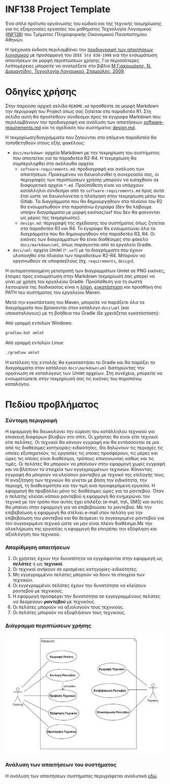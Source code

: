 # INF138 Project Template

Ένα απλό πρότυπο οργάνωσης του κώδικα και της τεχνικής τεκμηρίωσης για τις εξαμηνιαίες εργασίες του μαθήματος Τεχνολογία Λογισμικού ([INF138](https://eclass.aueb.gr/courses/INF138/)) του Τμήματος Πληροφορικής Οικονομικού Πανεπιστημίου Αθηνών.

Η τρέχουσα έκδοση περιλαμβάνει την [προδιαγραφή των απαιτήσεων λογισμικού](docs/markdown/software-requirements.md) με προσαρμογή του `IEEE Std 830-1998` για την ενσωμάτωση απαιτήσεων σε μορφή περιπτώσεων χρήσης. Για περισσότερες λεπτομέρειες μπορείτε να ανατρέξετε στο βιβλίο [Μ Γιακουμάκης, Ν. Διαμαντίδης, Τεχνολογία Λογισμικού, Σταμούλης, 2009](https://www.softeng.gr).

# Οδηγίες χρήσης

Στην παρούσα αρχική σελίδα `README.md` προσθέστε σε μορφή Markdown την περιγραφή του Project όπως σας ζητείται στο παραδοτέο R1. Στη σελίδα αυτή θα προστεθούν σύνδεσμοι προς τα έγγραφα Markdown που περιλαμβάνουν την προδιαγραφή και ανάλυση των απαιτήσεων [software-requirements.md](docs/markdown/software-requirements.md) και τη σχεδίαση του συστήματος [design.md](docs/markdown/design.md).

Η τεκμηρίωση/διαγράμματα που ζητούνται στα επόμενα παραδοτέα θα τοποθετηθούν στους εξής φακέλους:
* `docs/markdown`: αρχεία Markdown με την τεκμηρίωση του συστήματος που απαιτείται για τα παραδοτέα R2-R4. H τεκμηρίωση θα συμπεριληφθεί στα ακόλουθα αρχεία:
     *  `software-requirements.md`: προδιαγραφή και ανάλυση των απαιτήσεων. Προκειμένου να διευκολυνθεί η συνεργασία σας, οι περιγραφές των περιπτώσεων χρήσης μπορούν να εισαχθούν σε διαφορετικά αρχεία `*.md`. Προϋπόθεση είναι να υπάρχουν κατάλληλοι σύνδεσμοι από το `software-requirements.md` προς αυτά έτσι ώστε να διευκολύνεται η πλοήγηση στην τεκμηρίωση μέσω του Gitlab. Τα διαγράμματα που θα δημιουργηθούν στα πλαίσια του R2 θα ενσωματωθούν στα παραπάνω έγγραφα (δεν θα λάβουμε υπόψιν διαγράμματα με μορφή εικόνας/uxf που δεν θα φαίνονται ως μέρος της τεκμηρίωσης).
     *  `design.md`: περιγραφή της σχεδίασης του συστήματος όπως ζητείται στα παραδοτέα R3 και R4. To έγγραφο θα ενσωματώνει όλα τα διαγράμματα που θα δημιουργηθούν στα παραδοτέα R3, R4. Οι εικόνες των διαγραμμάτων θα είναι διαθέσιμες στο φάκελο `docs/markdown/uml`, όπως παράγονται από το εργαλείο Gradle.
* `docs/uml`: αρχεία Umlet (`*.uxf`) με τα διαγράμματα που έχουν υλοποιηθεί στα πλαίσια των παραδοτέων R2-R4. Μπορούν να οργανωθούν σε υποφακέλους (πχ. `requirements`, `design`).

Η αυτοματοποιημένη μετατροπή των διαγραμμάτων Umlet σε PNG εικόνες, έτοιμες προς ενσωμάτωση στην Markdown τεκμηρίωσή σας μπορεί να γίνει με χρήση του εργαλείου Gradle. Προϋπόθεση για τη σωστή λειτουργία της διαδικασίας είναι η [λήψη](https://maven.apache.org/download.cgi), [εγκατάσταση](https://maven.apache.org/install.html) και προσθήκη στο PATH του συστήματος του εργαλείου Maven.

Μετά την εγκατάσταση του Maven, μπορείτε να παράξετε όλα τα διαγράμματα που βρίσκονται στον κατάλογο `docs\uml` (και υποκαταλόγους) με τη βοήθεια του Gradle (δε χρειάζεται εγκατάσταση):

Από γραμμή εντολών Windows:
```bash
gradlew.bat umlet
```

Από γραμμή εντολών Linux:
```bash
./gradlew umlet
```

Η εκτέλεση της εντολής θα εγκαταστήσει το Gradle και θα παράξει τα διαγράμματα στον κατάλογο `docs\markdown\uml` διατηρώντας την οργάνωση σε καταλόγους των Umlet αρχείων. Στη συνέχεια, μπορείτε να ενσωματώσετε στην τεκμηρίωσή σας τις εικόνες του παραπάνω καταλόγου.

# Πεδίου προβλήματος

### Σύντομη περιγραφή

Η εφαρμογή θα διευκολύνει την εύρεση του κατάλληλου τεχνικού για επισκευή διαφόρων βλαβών στο σπίτι. Οι χρήστες θα είναι είτε τεχνικοί είτε πελάτες. Οι τεχνικοί θα κάνουν εγγραφή και θα εντάσσονται σε μια από τις διαθέσιμες κατηγορίες-ειδικότητες. Θα δηλώνουν  τις  περιοχές  τις  οποίες  εξυπηρετούν, τις εργασίες τις  οποίες προσφέρουν,  τις  μέρες  και  ώρες  τις  οποίες  είναι  διαθέσιμοι, τρόπους επικοινωνίας καθώς και τις τιμές. Οι πελάτες θα μπορούν να μπαίνουν στην εφαρμογή χωρίς εγγραφή και να βλέπουν τα στοιχεία των εγγεγραμμένων τεχνικών. Κάνοντας εγγραφή θα μπορούν να κλείσουν ραντεβού με τεχνικό της επιλογής τους. Η αναζήτηση των τεχνικών θα γίνεται με βάση την ειδικότητα, την περιοχή, τη διαθεσιμότητα και την τιμή ανά προσφερόμενη εργασία. Η εφαρμογή θα προβάλλει μόνο τις διαθέσιμες ώρες για τα ραντεβού. Όταν ο πελάτης κλείσει κάποιο ραντεβού η εφαρμογή θα ενημερώνει τον τεχνικό με τον τρόπο που αυτός έχει επιλέξει (e-mail, τηλ, SMS) και αυτός θα μπαίνει στην εφαρμογή για να επιβεβαιώσει το ραντεβού. Με την επιβεβαίωση η εφαρμογή θα στέλνει e-mail στον πελάτη για την επιβεβαίωση του ραντεβού και θα δεσμεύει το συγκεκριμένο ραντεβού για τον συγκεκριμένο τεχνικό ώστε να μην είναι πλέον διαθέσιμο.Με την ολοκλήρωση της εργασίας η εφαρμογή θα επιτρέπει την εξόφληση και αξιολόγηση του τεχνικού.


### Απαρίθμηση απαιτήσεων

1. Οι χρήστες έχουν την δυνατότητα να εγγράφονται στην εφαρμογή ως ***πελάτες*** ή ως ***τεχνικοί***.
3. Οι τεχνικοί ανήκουν σε ορισμένες κατηγορίες-ειδικότητες.
4. Μη εγγεγραμμένοι πελάτες μπορούν να δουν τα στοιχεία των τεχνικών.
5. Οι εγγεγραμμένοι πελάτες έχουν την δυνατότητα να κλείσουν ραντεβού με τεχνικούς.
6. Η εφαρμογή προσφέρει την δυνατότητα σε εγγεγραμμένους πελάτες να δεσμεύουν ***ραντεβού*** με τεχνικόυς.
10. Οι πελάτες μπορούν να αξιολογούν τους τεχνικούς.
11. Οι πελάτες μπορούν να εξοφλήσουν τους τεχνικούς.

### Διάγραμμα περιπτώσεων χρήσης

![](docs/markdown/uml/use_case.png)

### Ανάλυση των απαιτήσεων του συστήματος

Η ανάλυση των απαιτήσεων συστήματος περιγράφεται αναλυτικά [εδώ](docs/markdown/software-requirements.md).